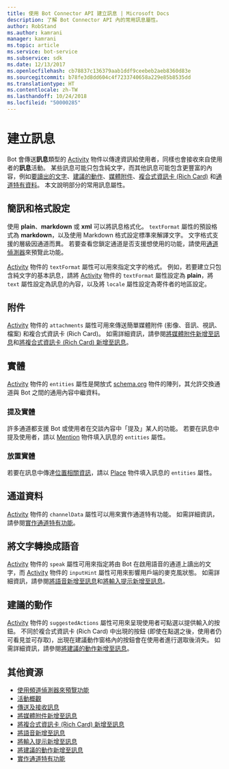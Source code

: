 ```yaml
---
title: 使用 Bot Connector API 建立訊息 | Microsoft Docs
description: 了解 Bot Connector API 內的常用訊息屬性。
author: RobStand
ms.author: kamrani
manager: kamrani
ms.topic: article
ms.service: bot-service
ms.subservice: sdk
ms.date: 12/13/2017
ms.openlocfilehash: cb78837c136379aab1ddf9ceebeb2aeb8360d83e
ms.sourcegitcommit: b78fe3d8dd604c4f7233740658a229e85b8535dd
ms.translationtype: HT
ms.contentlocale: zh-TW
ms.lasthandoff: 10/24/2018
ms.locfileid: "50000285"
---
```

# <a name="create-messages"></a>建立訊息

Bot 會傳送**訊息**類型的 [Activity][Activity] 物件以傳達資訊給使用者，同樣也會接收來自使用者的**訊息**活動。 某些訊息可能只包含純文字，而其他訊息可能包含更豐富的內容，例如[要讀出的文字](bot-framework-rest-connector-text-to-speech.md)、[建議的動作](bot-framework-rest-connector-add-suggested-actions.md)、[媒體附件](bot-framework-rest-connector-add-media-attachments.md)、[複合式資訊卡 (Rich Card)](bot-framework-rest-connector-add-rich-cards.md) 和[通道特有資料](bot-framework-rest-connector-channeldata.md)。 本文說明部分的常用訊息屬性。

## <a name="message-text-and-formatting"></a>簡訊和格式設定

使用 **plain**、**markdown** 或 **xml** 可以將訊息格式化。 `textFormat` 屬性的預設格式為 **markdown**，以及使用 Markdown 格式設定標準來解譯文字。 文字格式支援的層級因通道而異。 若要查看您鎖定通道是否支援想使用的功能，請使用[通道偵測器][ChannelInspector]來預覽此功能。 

[Activity][Activity] 物件的 `textFormat` 屬性可以用來指定文字的格式。 例如，若要建立只包含純文字的基本訊息，請將 [Activity][Activity] 物件的 `textFormat` 屬性設定為 **plain**，將 `text` 屬性設定為訊息的內容，以及將 `locale` 屬性設定為寄件者的地區設定。 

## <a name="attachments"></a>附件

[Activity][Activity] 物件的 `attachments` 屬性可用來傳送簡單媒體附件 (影像、音訊、視訊、檔案) 和複合式資訊卡 (Rich Card)。 如需詳細資訊，請參閱[將媒體附件新增至訊息](bot-framework-rest-connector-add-media-attachments.md)和[將複合式資訊卡 (Rich Card) 新增至訊息](bot-framework-rest-connector-add-rich-cards.md)。

## <a name="entities"></a>實體

[Activity][Activity] 物件的 `entities` 屬性是開放式 <a href="http://schema.org/" target="_blank">schema.org</a> 物件的陣列，其允許交換通道與 Bot 之間的通用內容中繼資料。

### <a name="mention-entities"></a>提及實體

許多通道都支援 Bot 或使用者在交談內容中「提及」某人的功能。 若要在訊息中提及使用者，請以 [Mention][Mention] 物件填入訊息的 `entities` 屬性。 

### <a name="place-entities"></a>放置實體

若要在訊息中傳達<a href="https://schema.org/Place" target="_blank">位置相關資訊</a>，請以 [Place][Place] 物件填入訊息的 `entities` 屬性。 

## <a name="channel-data"></a>通道資料

[Activity][Activity] 物件的 `channelData` 屬性可以用來實作通道特有功能。 如需詳細資訊，請參閱[實作通道特有功能](bot-framework-rest-connector-channeldata.md)。

## <a name="text-to-speech"></a>將文字轉換成語音

[Activity][Activity] 物件的 `speak` 屬性可用來指定將由 Bot 在啟用語音的通道上讀出的文字，而 [Activity][Activity] 物件的 `inputHint` 屬性可用來影響用戶端的麥克風狀態。 如需詳細資訊，請參閱[將語音新增至訊息](bot-framework-rest-connector-text-to-speech.md)和[將輸入提示新增至訊息](bot-framework-rest-connector-add-input-hints.md)。

## <a name="suggested-actions"></a>建議的動作

[Activity][Activity] 物件的 `suggestedActions` 屬性可用來呈現使用者可點選以提供輸入的按鈕。 不同於複合式資訊卡 (Rich Card) 中出現的按鈕 (即使在點選之後，使用者仍可看見並可存取)，出現在建議動作窗格內的按鈕會在使用者進行選取後消失。 如需詳細資訊，請參閱[將建議的動作新增至訊息](bot-framework-rest-connector-add-suggested-actions.md)。

## <a name="additional-resources"></a>其他資源

- [使用頻道偵測器來預覽功能][ChannelInspector]
- [活動概觀](bot-framework-rest-connector-activities.md)
- [傳送及接收訊息](bot-framework-rest-connector-send-and-receive-messages.md)
- [將媒體附件新增至訊息](bot-framework-rest-connector-add-media-attachments.md)
- [將複合式資訊卡 (Rich Card) 新增至訊息](bot-framework-rest-connector-add-rich-cards.md)
- [將語音新增至訊息](bot-framework-rest-connector-text-to-speech.md)
- [將輸入提示新增至訊息](bot-framework-rest-connector-add-input-hints.md)
- [將建議的動作新增至訊息](bot-framework-rest-connector-add-suggested-actions.md)
- [實作通道特有功能](bot-framework-rest-connector-channeldata.md)

[Mention]: bot-framework-rest-connector-api-reference.md#mention-object
[Place]: bot-framework-rest-connector-api-reference.md#place-object
[Activity]: bot-framework-rest-connector-api-reference.md#activity-object
[ChannelInspector]: ../bot-service-channel-inspector.md
[textFormating]: ../bot-service-channel-inspector.md#text-formatting

